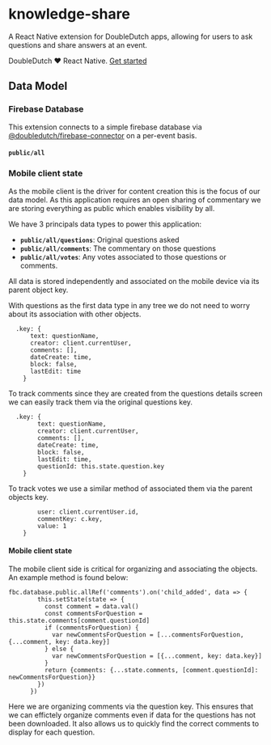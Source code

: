 # knowledge-share

A React Native extension for DoubleDutch apps, allowing for users to ask questions and share answers at an event.

DoubleDutch ❤️ React Native. [Get started](https://doubledutch.github.io/rn/)

## Data Model

### Firebase Database

This extension connects to a simple firebase database via
[@doubledutch/firebase-connector](https://www.npmjs.com/package/@doubledutch/firebase-connector)
on a per-event basis.

#### `public/all`

### Mobile client state

As the mobile client is the driver for content creation this is the focus of our data model. As this application requires an open sharing of commentary we are storing everything as public which enables visibility by all.

We have 3 principals data types to power this application:
- **`public/all/questions`**: Original questions asked
- **`public/all/comments`**: The commentary on those questions
- **`public/all/votes`**: Any votes associated to those questions or comments.

All data is stored independently and associated on the mobile device via its parent object key.

With questions as the first data type in any tree we do not need to worry about its association with other objects.

```
  .key: {
      text: questionName,
      creator: client.currentUser,
      comments: [],
      dateCreate: time,
      block: false,
      lastEdit: time
    } 
```

To track comments since they are created from the questions details screen we can easily track them via the original questions key.

```
  .key: {
        text: questionName,
        creator: client.currentUser,
        comments: [],
        dateCreate: time,
        block: false,
        lastEdit: time,
        questionId: this.state.question.key
    } 
```

To track votes we use a similar method of associated them via the parent objects key.      

``` .key: {
        user: client.currentUser.id,
        commentKey: c.key,
        value: 1
    } 
```

#### Mobile client state

The mobile client side is critical for organizing and associating the objects. An example method is found below:

```
fbc.database.public.allRef('comments').on('child_added', data => {
        this.setState(state => {
          const comment = data.val()
          const commentsForQuestion = this.state.comments[comment.questionId]
          if (commentsForQuestion) {
            var newCommentsForQuestion = [...commentsForQuestion, {...comment, key: data.key}]
          } else {
            var newCommentsForQuestion = [{...comment, key: data.key}]
          }
          return {comments: {...state.comments, [comment.questionId]: newCommentsForQuestion}}
        })
      })
```

Here we are organizing comments via the question key. This ensures that we can effictely organize comments even if data for the questions has not been downloaded. It also allows us to quickly find the correct comments to display for each question.
